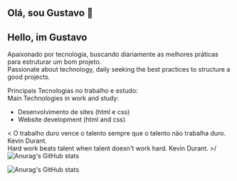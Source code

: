 ## Olá, sou Gustavo 🥽  
## Hello, im Gustavo
 
Apaixonado por tecnologia, buscando diariamente as melhores práticas para estruturar um bom projeto.  
Passionate about technology, daily seeking the best practices to structure a good projects.

 Principais Tecnologias no trabalho e estudo:  
 Main Technologies in work and study:  

* Desenvolvimento de sites (html e css)   
* Website development (html and css)  

< O trabalho duro vence o talento sempre que o talento não trabalha duro. Kevin Durant.   
 Hard work beats talent when talent doesn't work hard. Kevin Durant. >/
 ![Anurag's GitHub stats](https://github-readme-stats.vercel.app/api?username=uhlick&count_private=true)

 ![Anurag's GitHub stats](https://github-readme-stats.vercel.app/api?username=uhlick&show_icons=true&theme=radical)
 

 
